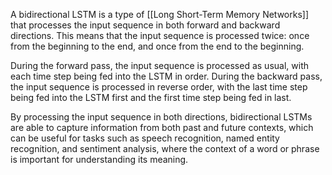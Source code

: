 A bidirectional LSTM is a type of [[Long Short-Term Memory Networks]] that processes the input sequence in both forward and backward directions. This means that the input sequence is processed twice: once from the beginning to the end, and once from the end to the beginning.

During the forward pass, the input sequence is processed as usual, with each time step being fed into the LSTM in order. During the backward pass, the input sequence is processed in reverse order, with the last time step being fed into the LSTM first and the first time step being fed in last.

By processing the input sequence in both directions, bidirectional LSTMs are able to capture information from both past and future contexts, which can be useful for tasks such as speech recognition, named entity recognition, and sentiment analysis, where the context of a word or phrase is important for understanding its meaning.